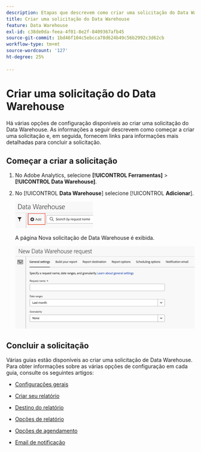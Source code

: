 ```yaml
---
description: Etapas que descrevem como criar uma solicitação do Data Warehouse.
title: Criar uma solicitação do Data Warehouse
feature: Data Warehouse
exl-id: c38de0da-feea-4f01-8e2f-8409367afb45
source-git-commit: 1bd46f104c5ebcca78d624b49c56b2992c3d62cb
workflow-type: tm+mt
source-wordcount: '127'
ht-degree: 25%

---
```


# Criar uma solicitação do Data Warehouse

Há várias opções de configuração disponíveis ao criar uma solicitação do Data Warehouse. As informações a seguir descrevem como começar a criar uma solicitação e, em seguida, fornecem links para informações mais detalhadas para concluir a solicitação.

## Começar a criar a solicitação

1. No Adobe Analytics, selecione **[!UICONTROL Ferramentas]** > **[!UICONTROL Data Warehouse]**.

1. No [!UICONTROL **Data Warehouse**] selecione [!UICONTROL **Adicionar**].

   ![Botão para adicionar uma solicitação](assets/dw-add-request.png)

   A página Nova solicitação de Data Warehouse é exibida.

   ![Guia Configurações gerais](assets/dw-general-settings.png)

## Concluir a solicitação

Várias guias estão disponíveis ao criar uma solicitação de Data Warehouse. Para obter informações sobre as várias opções de configuração em cada guia, consulte os seguintes artigos:

* [Configurações gerais](/help/export/data-warehouse/create-request/dw-general-settings.md)

* [Criar seu relatório](/help/export/data-warehouse/create-request/dw-request-build-report.md)

* [Destino do relatório](/help/export/data-warehouse/create-request/dw-request-report-destinations.md)

* [Opções de relatório](/help/export/data-warehouse/create-request/dw-request-report-options.md)

* [Opções de agendamento](/help/export/data-warehouse/create-request/dw-request-scheduling.md)

* [Email de notificação](/help/export/data-warehouse/create-request/dw-request-email.md)
